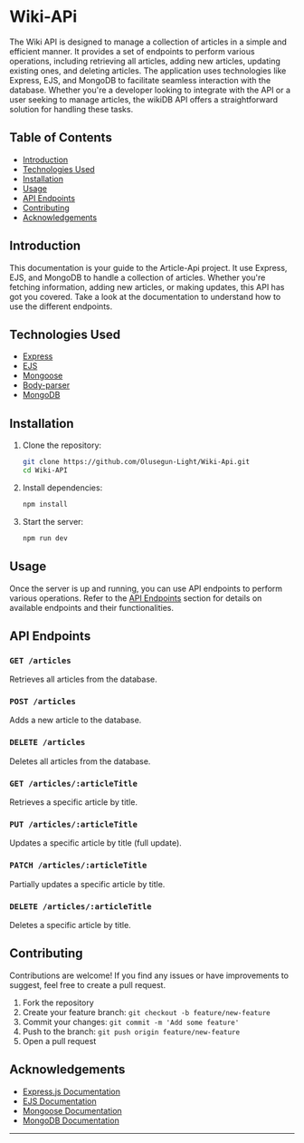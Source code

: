 # Wiki-APi

The Wiki API is designed to manage a collection of articles in a simple and efficient manner. It provides a set of endpoints to perform various operations, including retrieving all articles, adding new articles, updating existing ones, and deleting articles. The application uses technologies like Express, EJS, and MongoDB to facilitate seamless interaction with the database. Whether you're a developer looking to integrate with the API or a user seeking to manage articles, the wikiDB API offers a straightforward solution for handling these tasks.

## Table of Contents

- [Introduction](#introduction)
- [Technologies Used](#technologies-used)
- [Installation](#installation)
- [Usage](#usage)
- [API Endpoints](#api-endpoints)
- [Contributing](#contributing)
- [Acknowledgements](#acknowledgements)

## Introduction

This documentation is your guide to the Article-Api project. It use Express, EJS, and MongoDB to handle a collection of articles. Whether you're fetching information, adding new articles, or making updates, this API has got you covered. Take a look at the documentation to understand how to use the different endpoints.

## Technologies Used

- [Express](https://expressjs.com/)
- [EJS](https://ejs.co/)
- [Mongoose](https://mongoosejs.com/)
- [Body-parser](https://www.npmjs.com/package/body-parser)
- [MongoDB](https://www.mongodb.com/)

## Installation

1. Clone the repository:

   ```bash
   git clone https://github.com/Olusegun-Light/Wiki-Api.git
   cd Wiki-API
   ```

2. Install dependencies:

   ```bash
   npm install
   ```

3. Start the server:

   ```bash
   npm run dev
   ```

## Usage

Once the server is up and running, you can use API endpoints to perform various operations. Refer to the [API Endpoints](#api-endpoints) section for details on available endpoints and their functionalities.

## API Endpoints

### `GET /articles`

Retrieves all articles from the database.

### `POST /articles`

Adds a new article to the database.

### `DELETE /articles`

Deletes all articles from the database.

### `GET /articles/:articleTitle`

Retrieves a specific article by title.

### `PUT /articles/:articleTitle`

Updates a specific article by title (full update).

### `PATCH /articles/:articleTitle`

Partially updates a specific article by title.

### `DELETE /articles/:articleTitle`

Deletes a specific article by title.

## Contributing

Contributions are welcome! If you find any issues or have improvements to suggest, feel free to create a pull request.

1. Fork the repository
2. Create your feature branch: `git checkout -b feature/new-feature`
3. Commit your changes: `git commit -m 'Add some feature'`
4. Push to the branch: `git push origin feature/new-feature`
5. Open a pull request

## Acknowledgements

- [Express.js Documentation](https://expressjs.com/)
- [EJS Documentation](https://ejs.co/)
- [Mongoose Documentation](https://mongoosejs.com/)
- [MongoDB Documentation](https://docs.mongodb.com/)

---

